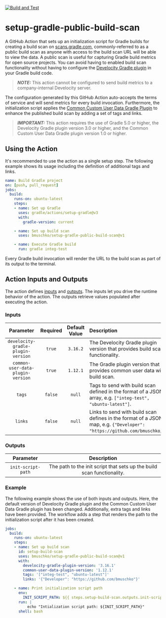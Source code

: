 [![Build and Test](https://github.com/bmuschko/setup-gradle-public-build-scan/actions/workflows/build-test.yml/badge.svg)](https://github.com/bmuschko/setup-gradle-public-build-scan/actions/workflows/build-test.yml)

# setup-gradle-public-build-scan

A GitHub Action that sets up an initialization script for Gradle builds for creating a build scan on [scans.gradle.com](https://docs.gradle.com/enterprise/gradle-plugin/#connecting_to_scans_gradle_com), commonly-referred to as a public build scan as anyone with access to the build scan URL will be able to view the data. A public scan is useful for capturing Gradle build metrics for open source projects. You can avoid having to enabled build scan functionality without having to configure the [Develocity Gradle plugin](https://docs.gradle.com/enterprise/gradle-plugin/) in your Gradle build code.

> **_NOTE:_** This action cannot be configured to send build metrics to a company-internal Develocity server.

The configuration generated by this GitHub Action auto-accepts the terms of service and will send metrics for every build invocation. Furthermore, the initialization script applies the [Common Custom User Data Gradle Plugin](https://github.com/gradle/common-custom-user-data-gradle-plugin) to enhance the published build scan by adding a set of tags and links.

> **_IMPORTANT:_** This action requires the use of Gradle 5.0 or higher, the Develocity Gradle plugin version 3.0 or higher, and the Common Custom User Data Gradle plugin version 1.0 or higher.

## Using the Action

It's recommended to use the action as a single setup step. The following example shows its usage including the definition of additional tags and links.

```yaml
name: Build Gradle project
on: [push, pull_request]
jobs:
  build:
    runs-on: ubuntu-latest
    steps:
    - name: Set up Gradle
      uses: gradle/actions/setup-gradle@v3
      with:
        gradle-version: current

    - name: Set up build scan
      uses: bmuschko/setup-gradle-public-build-scan@v1

    - name: Execute Gradle build
      run: gradle integ-test
```

Every Gradle build invocation will render the URL to the build scan as part of its output to the terminal.

## Action Inputs and Outputs

The action defines [inputs](https://docs.github.com/en/actions/creating-actions/metadata-syntax-for-github-actions#inputs) and [outputs](https://docs.github.com/en/actions/creating-actions/metadata-syntax-for-github-actions#outputs-for-docker-container-and-javascript-actions). The inputs let you drive the runtime behavior of the action. The outputs retrieve values populated after executing the action.

### Inputs

|Parameter|Required|Default Value|Description|
|:--:|:--:|:--:|:--|
|`develocity-gradle-plugin-version`|`true`|`3.16.2`|The Develocity Gradle plugin version that provides build scan functionality.|
|`common-user-data-plugin-version`|`true`|`1.12.1`|The Gradle plugin version that provides common user data with build scan.|
|`tags`|`false`|`null`|Tags to send with build scan defined in the format of a JSON array, e.g. `["integ-test", "ubuntu-latest"]`.|
|`links`|`false`|`null`|Links to send with build scan defines in the format of a JSON map, e.g. `{"Developer": "https://github.com/bmuschko/"]}`.|

### Outputs

|Parameter|Description|
|:--:|:--:|
|`init-script-path`|The path to the init script that sets up the build scan functionality.|

### Example

The following example shows the use of both inputs and outputs. Here, the default version of Develocity Gradle plugin and the Common Custom User Data Gradle plugin has been changed. Additionally, extra tags and links have been provided. The workflow adds a step that renders the path to the initialization script after it has been created.

```yaml
jobs:
  build:
    runs-on: ubuntu-latest
    steps:
    - name: Set up build scan
      id: setup-build-scan
      uses: bmuschko/setup-gradle-public-build-scan@v1
      with:
        develocity-gradle-plugin-version: '3.16.1'
        common-user-data-plugin-version: '1.12.1'
        tags: '["integ-test", "ubuntu-latest"]'
        links: '{"Developer": "https://github.com/bmuschko"}'

    - name: Print initialization script path
      env:
        INIT_SCRIPT_PATH: ${{ steps.setup-build-scan.outputs.init-script-path }}
      run: |
          echo "Intialization script path: ${INIT_SCRIPT_PATH}"
      shell: bash
```